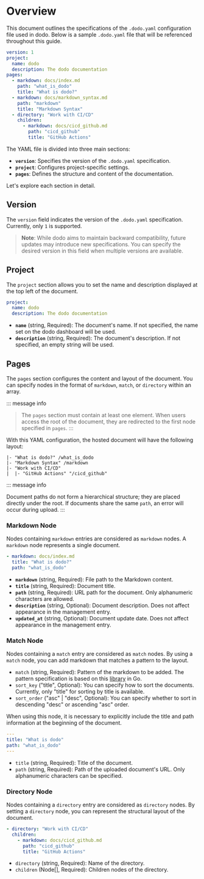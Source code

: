 # Overview
This document outlines the specifications of the `.dodo.yaml` configuration file used in dodo. Below is a sample `.dodo.yaml` file that will be referenced throughout this guide.

```yaml
version: 1
project:
  name: dodo
  description: The dodo documentation
pages:
  - markdown: docs/index.md
    path: "what_is_dodo"
    title: "What is dodo?"
  - markdown: docs/markdown_syntax.md
    path: "markdown"
    title: "Markdown Syntax"
  - directory: "Work with CI/CD"
    children:
      - markdown: docs/cicd_github.md
        path: "cicd_github"
        title: "GitHub Actions"
```

The YAML file is divided into three main sections:

* **`version`**: Specifies the version of the `.dodo.yaml` specification.
* **`project`**: Configures project-specific settings.
* **`pages`**: Defines the structure and content of the documentation.

Let's explore each section in detail.

## Version
The `version` field indicates the version of the `.dodo.yaml` specification. Currently, only `1` is supported.

> **Note**: While dodo aims to maintain backward compatibility, future updates may introduce new specifications. You can specify the desired version in this field when multiple versions are available.

## Project
The `project` section allows you to set the name and description displayed at the top left of the document.

```yaml
project:
  name: dodo
  description: The dodo documentation
```

* **`name`** (string, Required): The document's name. If not specified, the name set on the dodo dashboard will be used.
* **`description`** (string, Required): The document's description. If not specified, an empty string will be used.

## Pages
The `pages` section configures the content and layout of the document. You can specify nodes in the format of `markdown`, `match`, or `directory` within an array.

::: message info
> The `pages` section must contain at least one element. When users access the root of the document, they are redirected to the first node specified in `pages`.
:::

With this YAML configuration, the hosted document will have the following layout:

```
|- "What is dodo?" /what_is_dodo
|- "Markdown Syntax" /markdown
|- "Work with CI/CD"
|  |- "GitHub Actions" "/cicd_github"
```

::: message info

Document paths do not form a hierarchical structure; they are placed directly under the root. If documents share the same `path`, an error will occur during upload.
:::

### Markdown Node
Nodes containing `markdown` entries are considered as `markdown` nodes.
A `markdown` node represents a single document.

```yaml
- markdown: docs/index.md
  title: "What is dodo?"
  path: "what_is_dodo"
```

* **`markdown`** (string, Required): File path to the Markdown content.
* **`title`** (string, Required): Document title.
* **`path`** (string, Required): URL path for the document. Only alphanumeric characters are allowed.
* **`description`** (string, Optional): Document description. Does not affect appearance in the management entry.
* **`updated_at`** (string, Optional): Document update date. Does not affect appearance in the management entry.

### Match Node
Nodes containing a `match` entry are considered as `match` nodes.
By using a `match` node, you can add markdown that matches a pattern to the layout.

* `match` (string, Required): Pattern of the markdown to be added. The pattern specification is based on this [library](https://pkg.go.dev/v.io/v23/glob) in Go.
* `sort_key` ("title", Optional): You can specify how to sort the documents. Currently, only "title" for sorting by title is available.
* `sort_order` ("asc" | "desc", Optional): You can specify whether to sort in descending "desc" or ascending "asc" order.

When using this node, it is necessary to explicitly include the title and path information at the beginning of the document.

```yaml
---
title: "What is dodo"
path: "what_is_dodo"
---
```

* `title` (string, Required): Title of the document.
* `path` (string, Required): Path of the uploaded document's URL. Only alphanumeric characters can be specified.

### Directory Node
Nodes containing a `directory` entry are considered as `directory` nodes.
By setting a `directory` node, you can represent the structural layout of the document.

```yaml
- directory: "Work with CI/CD"
  children:
    - markdown: docs/cicd_github.md
      path: "cicd_github"
      title: "GitHub Actions"
```

* `directory` (string, Required): Name of the directory.
* `children` (Node[], Required): Children nodes of the directory.
